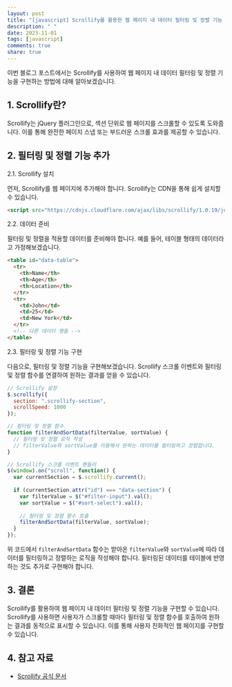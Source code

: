```yaml
---
layout: post
title: "[javascript] Scrollify를 활용한 웹 페이지 내 데이터 필터링 및 정렬 기능 구현하기"
description: " "
date: 2023-11-01
tags: [javascript]
comments: true
share: true
---
```


이번 블로그 포스트에서는 Scrollify를 사용하여 웹 페이지 내 데이터 필터링 및 정렬 기능을 구현하는 방법에 대해 알아보겠습니다.

## 1. Scrollify란?

Scrollify는 jQuery 플러그인으로, 섹션 단위로 웹 페이지를 스크롤할 수 있도록 도와줍니다. 이를 통해 완전한 페이지 스냅 또는 부드러운 스크롤 효과를 제공할 수 있습니다.

## 2. 필터링 및 정렬 기능 추가

2.1. Scrollify 설치

먼저, Scrollify를 웹 페이지에 추가해야 합니다. Scrollify는 CDN을 통해 쉽게 설치할 수 있습니다.

```html
<script src="https://cdnjs.cloudflare.com/ajax/libs/scrollify/1.0.19/jquery.scrollify.min.js"></script>
```

2.2. 데이터 준비

필터링 및 정렬을 적용할 데이터를 준비해야 합니다. 예를 들어, 테이블 형태의 데이터라고 가정해보겠습니다.

```html
<table id="data-table">
  <tr>
    <th>Name</th>
    <th>Age</th>
    <th>Location</th>
  </tr>
  <tr>
    <td>John</td>
    <td>25</td>
    <td>New York</td>
  </tr>
  <!-- 다른 데이터 행들 -->
</table>
```

2.3. 필터링 및 정렬 기능 구현

다음으로, 필터링 및 정렬 기능을 구현해보겠습니다. Scrollify 스크롤 이벤트와 필터링 및 정렬 함수를 연결하여 원하는 결과를 얻을 수 있습니다.

```javascript
// Scrollify 설정
$.scrollify({
  section: ".scrollify-section",
  scrollSpeed: 1000
});

// 필터링 및 정렬 함수
function filterAndSortData(filterValue, sortValue) {
  // 필터링 및 정렬 로직 작성
  // filterValue와 sortValue를 이용해서 원하는 데이터를 필터링하고 정렬합니다.
}

// Scrollify 스크롤 이벤트 핸들러
$(window).on("scroll", function() {
  var currentSection = $.scrollify.current();
  
  if (currentSection.attr("id") === "data-section") {
    var filterValue = $("#filter-input").val();
    var sortValue = $("#sort-select").val();
    
    // 필터링 및 정렬 함수 호출
    filterAndSortData(filterValue, sortValue);
  }
});
```

위 코드에서 `filterAndSortData` 함수는 받아온 `filterValue`와 `sortValue`에 따라 데이터를 필터링하고 정렬하는 로직을 작성해야 합니다. 필터링된 데이터를 테이블에 반영하는 것도 추가로 구현해야 합니다.

## 3. 결론

Scrollify를 활용하여 웹 페이지 내 데이터 필터링 및 정렬 기능을 구현할 수 있습니다. Scrollify를 사용하면 사용자가 스크롤할 때마다 필터링 및 정렬 함수를 호출하여 원하는 결과를 동적으로 표시할 수 있습니다. 이를 통해 사용자 친화적인 웹 페이지를 구현할 수 있습니다.

## 4. 참고 자료

- [Scrollify 공식 문서](https://projects.lukehaas.me/scrollify/)